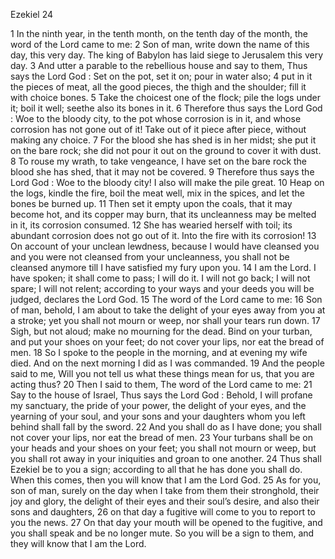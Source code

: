Ezekiel 24

1	In the ninth year, in the tenth month, on the tenth day of the month, the word of the Lord came to me:
2	Son of man, write down the name of this day, this very day. The king of Babylon has laid siege to Jerusalem this very day.
3	And utter a parable to the rebellious house and say to them, Thus says the Lord God : Set on the pot, set it on; pour in water also;
4	put in it the pieces of meat, all the good pieces, the thigh and the shoulder; fill it with choice bones.
5	Take the choicest one of the flock; pile the logs under it; boil it well; seethe also its bones in it.
6	Therefore thus says the Lord God : Woe to the bloody city, to the pot whose corrosion is in it, and whose corrosion has not gone out of it! Take out of it piece after piece, without making any choice.
7	For the blood she has shed is in her midst; she put it on the bare rock; she did not pour it out on the ground to cover it with dust.
8	To rouse my wrath, to take vengeance, I have set on the bare rock the blood she has shed, that it may not be covered.
9	Therefore thus says the Lord God : Woe to the bloody city! I also will make the pile great.
10	Heap on the logs, kindle the fire, boil the meat well, mix in the spices, and let the bones be burned up.
11	Then set it empty upon the coals, that it may become hot, and its copper may burn, that its uncleanness may be melted in it, its corrosion consumed.
12	She has wearied herself with toil; its abundant corrosion does not go out of it. Into the fire with its corrosion!
13	On account of your unclean lewdness, because I would have cleansed you and you were not cleansed from your uncleanness, you shall not be cleansed anymore till I have satisfied my fury upon you.
14	I am the Lord. I have spoken; it shall come to pass; I will do it. I will not go back; I will not spare; I will not relent; according to your ways and your deeds you will be judged, declares the Lord God.
15	The word of the Lord came to me:
16	Son of man, behold, I am about to take the delight of your eyes away from you at a stroke; yet you shall not mourn or weep, nor shall your tears run down.
17	Sigh, but not aloud; make no mourning for the dead. Bind on your turban, and put your shoes on your feet; do not cover your lips, nor eat the bread of men.
18	So I spoke to the people in the morning, and at evening my wife died. And on the next morning I did as I was commanded.
19	And the people said to me, Will you not tell us what these things mean for us, that you are acting thus?
20	Then I said to them, The word of the Lord came to me:
21	Say to the house of Israel, Thus says the Lord God : Behold, I will profane my sanctuary, the pride of your power, the delight of your eyes, and the yearning of your soul, and your sons and your daughters whom you left behind shall fall by the sword.
22	And you shall do as I have done; you shall not cover your lips, nor eat the bread of men.
23	Your turbans shall be on your heads and your shoes on your feet; you shall not mourn or weep, but you shall rot away in your iniquities and groan to one another.
24	Thus shall Ezekiel be to you a sign; according to all that he has done you shall do. When this comes, then you will know that I am the Lord God.
25	As for you, son of man, surely on the day when I take from them their stronghold, their joy and glory, the delight of their eyes and their soul’s desire, and also their sons and daughters,
26	on that day a fugitive will come to you to report to you the news.
27	On that day your mouth will be opened to the fugitive, and you shall speak and be no longer mute. So you will be a sign to them, and they will know that I am the Lord.

